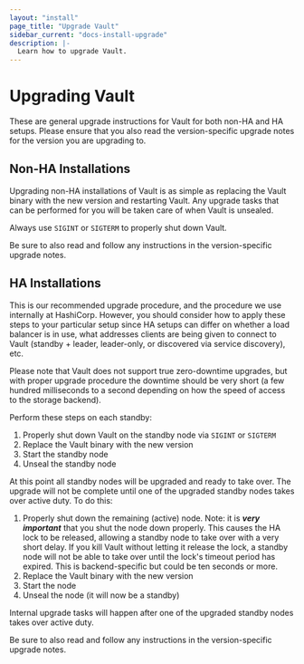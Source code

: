```yaml
---
layout: "install"
page_title: "Upgrade Vault"
sidebar_current: "docs-install-upgrade"
description: |-
  Learn how to upgrade Vault.
---
```


# Upgrading Vault

These are general upgrade instructions for Vault for both non-HA and HA setups.
Please ensure that you also read the version-specific upgrade notes for the
version you are upgrading to.

## Non-HA Installations

Upgrading non-HA installations of Vault is as simple as replacing the Vault
binary with the new version and restarting Vault. Any upgrade tasks that can be
performed for you will be taken care of when Vault is unsealed.

Always use `SIGINT` or `SIGTERM` to properly shut down Vault.

Be sure to also read and follow any instructions in the version-specific
upgrade notes.

## HA Installations

This is our recommended upgrade procedure, and the procedure we use internally at HashiCorp. However, you should consider how to apply these steps to your particular setup since HA setups can differ on whether a load balancer is in use, what addresses clients are being given to connect to Vault (standby + leader, leader-only, or discovered via service discovery), etc.

Please note that Vault does not support true zero-downtime upgrades, but with proper upgrade procedure the downtime should be very short (a few hundred milliseconds to a second depending on how the speed of access to the storage backend).

Perform these steps on each standby:

1. Properly shut down Vault on the standby node via `SIGINT` or `SIGTERM`
2. Replace the Vault binary with the new version
3. Start the standby node
4. Unseal the standby node

At this point all standby nodes will be upgraded and ready to take over. The upgrade will not be complete until one of the upgraded standby nodes takes over active duty. To do this:

1. Properly shut down the remaining (active) node. Note: it is _**very
   important**_ that you shut the node down properly. This causes the HA lock to
   be released, allowing a standby node to take over with a very short delay.
   If you kill Vault without letting it release the lock, a standby node will
   not be able to take over until the lock's timeout period has expired. This
   is backend-specific but could be ten seconds or more.
2. Replace the Vault binary with the new version
3. Start the node
4. Unseal the node (it will now be a standby)

Internal upgrade tasks will happen after one of the upgraded standby nodes takes over active duty.

Be sure to also read and follow any instructions in the version-specific
upgrade notes.
